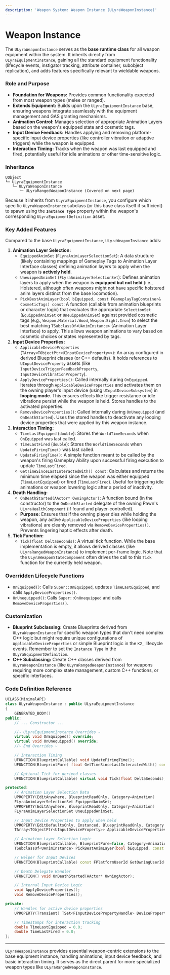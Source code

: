 ```yaml
---
description: 'Weapon System: Weapon Instance (ULyraWeaponInstance)'
---
```


# Weapon Instance

The `ULyraWeaponInstance` serves as the **base runtime class** for all weapon equipment within the system. It inherits directly from `ULyraEquipmentInstance`, gaining all the standard equipment functionality (lifecycle events, instigator tracking, attribute container, subobject replication), and adds features specifically relevant to wieldable weapons.

### Role and Purpose

* **Foundation for Weapons:** Provides common functionality expected from most weapon types (melee or ranged).
* **Extends Equipment:** Builds upon the `ULyraEquipmentInstance` base, ensuring weapons integrate seamlessly with the equipment management and GAS granting mechanisms.
* **Animation Control:** Manages selection of appropriate Animation Layers based on the weapon's equipped state and cosmetic tags.
* **Input Device Feedback:** Handles applying and removing platform-specific input device properties (like controller vibration or adaptive triggers) while the weapon is equipped.
* **Interaction Timing:** Tracks when the weapon was last equipped and fired, potentially useful for idle animations or other time-sensitive logic.

### Inheritance

```
UObject
└─ ULyraEquipmentInstance
   └─ ULyraWeaponInstance
      └─ ULyraRangedWeaponInstance (Covered on next page)
```

Because it inherits from `ULyraEquipmentInstance`, you configure which specific `ULyraWeaponInstance` subclass (or this base class itself if sufficient) to spawn using the **`Instance Type`** property within the weapon's corresponding `ULyraEquipmentDefinition` asset.

### Key Added Features

Compared to the base `ULyraEquipmentInstance`, `ULyraWeaponInstance` adds:

1. **Animation Layer Selection:**
   * `EquippedAnimSet` (`FLyraAnimLayerSelectionSet`): A data structure (likely containing mappings of Gameplay Tags to Animation Layer Interface classes) defining animation layers to apply when the weapon is **actively held**.
   * `UneuippedAnimSet` (`FLyraAnimLayerSelectionSet`): Defines animation layers to apply when the weapon is **equipped but not held** (i.e., Holstered, although often weapons might not have specific holstered anim layers distinct from the base locomotion).
   * `PickBestAnimLayer(bool bEquipped, const FGameplayTagContainer& CosmeticTags) const`: A function (callable from animation blueprints or character logic) that evaluates the appropriate `SelectionSet` (`EquippedAnimSet` or `UneuippedAnimSet`) against provided cosmetic tags (e.g., `Weapon.Material.Wood`, `Weapon.Sight.Iron`) to select the best matching `TSubclassOf<UAnimInstance>` (Animation Layer Interface) to apply. This allows weapon animations to vary based on cosmetic choices or states represented by tags.
2. **Input Device Properties:**
   * `ApplicableDeviceProperties` (`TArray<TObjectPtr<UInputDeviceProperty>>`): An array configured in derived Blueprint classes (or C++ defaults). It holds references to `UInputDeviceProperty` assets (like `InputDeviceTriggerFeedbackProperty`, `InputDeviceVibrationProperty`).
   * `ApplyDeviceProperties()`: Called internally during `OnEquipped`. Iterates through `ApplicableDeviceProperties` and activates them on the owning player's input device (using `UInputDeviceSubsystem`) in **looping mode**. This ensures effects like trigger resistance or idle vibrations persist while the weapon is held. Stores handles to the activated properties.
   * `RemoveDeviceProperties()`: Called internally during `OnUnequipped` (and `OnDeathStarted`). Uses the stored handles to deactivate any looping device properties that were applied by this weapon instance.
3. **Interaction Timing:**
   * `TimeLastEquipped` (`double`): Stores the `WorldTimeSeconds` when `OnEquipped` was last called.
   * `TimeLastFired` (`double`): Stores the `WorldTimeSeconds` when `UpdateFiringTime()` was last called.
   * `UpdateFiringTime()`: A simple function meant to be called by the weapon's firing Gameplay Ability upon successful firing execution to update `TimeLastFired`.
   * `GetTimeSinceLastInteractedWith() const`: Calculates and returns the minimum time elapsed since the weapon was either equipped (`TimeLastEquipped`) or fired (`TimeLastFired`). Useful for triggering idle animations or weapon lowering logic after a period of inactivity.
4. **Death Handling:**
   * `OnDeathStarted(AActor* OwningActor)`: A function bound (in the constructor) to the `OnDeathStarted` delegate of the owning Pawn's `ULyraHealthComponent` (if found and player-controlled).
   * **Purpose:** Ensures that if the owning player dies while holding the weapon, any active `ApplicableDeviceProperties` (like looping vibrations) are cleanly removed via `RemoveDeviceProperties()`. Prevents lingering haptic effects after death.
5. **Tick Function:**
   * `Tick(float DeltaSeconds)`: A virtual tick function. While the base implementation is empty, it allows derived classes (like `ULyraRangedWeaponInstance`) to implement per-frame logic. Note that the `ULyraWeaponStateComponent` often drives the call to this `Tick` function for the currently held weapon.

### Overridden Lifecycle Functions

* `OnEquipped()`: Calls `Super::OnEquipped`, updates `TimeLastEquipped`, and calls `ApplyDeviceProperties()`.
* `OnUnequipped()`: Calls `Super::OnUnequipped` and calls `RemoveDeviceProperties()`.

### Customization

* **Blueprint Subclassing:** Create Blueprints derived from `ULyraWeaponInstance` for specific weapon types that don't need complex C++ logic but might require unique configurations of `ApplicableDeviceProperties` or simple Blueprint logic in the `K2_` lifecycle events. Remember to set the `Instance Type` in the `ULyraEquipmentDefinition`.
* **C++ Subclassing:** Create C++ classes derived from `ULyraWeaponInstance` (like `ULyraRangedWeaponInstance`) for weapons requiring more complex state management, custom C++ functions, or specific interfaces.

### Code Definition Reference

```cpp
UCLASS(MinimalAPI)
class ULyraWeaponInstance : public ULyraEquipmentInstance
{
	GENERATED_BODY()
public:
	// ... Constructor ...

	//~ ULyraEquipmentInstance Overrides ~
	virtual void OnEquipped() override;
	virtual void OnUnequipped() override;
	//~ End Overrides ~

	// Interaction Timing
	UFUNCTION(BlueprintCallable) void UpdateFiringTime();
	UFUNCTION(BlueprintPure) float GetTimeSinceLastInteractedWith() const;

	// Optional Tick for derived classes
	UFUNCTION(BlueprintCallable) virtual void Tick(float DeltaSeconds);

protected:
	// Animation Layer Selection Data
	UPROPERTY(EditAnywhere, BlueprintReadOnly, Category=Animation)
	FLyraAnimLayerSelectionSet EquippedAnimSet;
	UPROPERTY(EditAnywhere, BlueprintReadOnly, Category=Animation)
	FLyraAnimLayerSelectionSet UneuippedAnimSet;

	// Input Device Properties to apply when held
	UPROPERTY(EditDefaultsOnly, Instanced, BlueprintReadOnly, Category = "Input Devices")
	TArray<TObjectPtr<UInputDeviceProperty>> ApplicableDeviceProperties;

	// Animation Layer Selection Logic
	UFUNCTION(BlueprintCallable, BlueprintPure=false, Category=Animation)
	TSubclassOf<UAnimInstance> PickBestAnimLayer(bool bEquipped, const FGameplayTagContainer& CosmeticTags) const;

	// Helper for Input Devices
	UFUNCTION(BlueprintCallable) const FPlatformUserId GetOwningUserId() const;

	// Death Delegate Handler
	UFUNCTION() void OnDeathStarted(AActor* OwningActor);

	// Internal Input Device Logic
	void ApplyDeviceProperties();
	void RemoveDeviceProperties();

private:
	// Handles for active device properties
	UPROPERTY(Transient) TSet<FInputDevicePropertyHandle> DevicePropertyHandles;

	// Timestamps for interaction tracking
	double TimeLastEquipped = 0.0;
	double TimeLastFired = 0.0;
};
```

***

`ULyraWeaponInstance` provides essential weapon-centric extensions to the base equipment instance, handling animations, input device feedback, and basic interaction timing. It serves as the direct parent for more specialized weapon types like `ULyraRangedWeaponInstance`.
